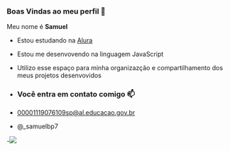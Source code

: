 ### Boas Vindas ao meu perfil 💙     

Meu nome é **Samuel**

- Estou estudando na [Alura](http://www.alura.com.br)
- Estou me desenvovendo na linguagem JavaScript
- Utilizo esse espaço para minha organizazção e compartilhamento dos meus projetos desenvovidos

- ### Você entra em contato comigo 📫

- 00001119076109sp@al.educacao.gov.br

- @_samuelbp7

-![](https://media1.tenor.com/m/PKKCAakpBZIAAAAC/neyney-neymar.gif)
